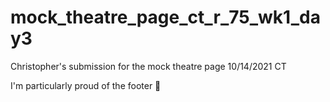 # mock_theatre_page_ct_r_75_wk1_day3
Christopher's submission for the mock theatre page 10/14/2021 CT

I'm particularly proud of the footer 🙂
